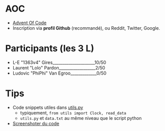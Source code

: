 # AOC

- [Advent Of Code](https://adventofcode.com/)
- Inscription via **profil Github** (recommandé), ou Reddit, Twitter, Google.

# Participants (les 3 L)

- L-E "1363v4" Gires_____________________10/50
- Laurent "Lolo" Pardon__________________2/50
- Ludovic "PhiPhi" Van Egroo_____________0/50

# Tips

- Code snippets utiles dans [utils.py](https://github.com/1363V4/AOC/tree/main/utils.py)
    - typiquement, `from utils import Clock, read_data`
    - `utils.py` et `data.txt` au même niveau que le script python
- [Screenshoter du code](https://carbon.now.sh/)

